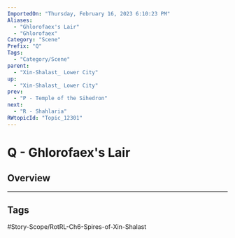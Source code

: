 ```yaml
---
ImportedOn: "Thursday, February 16, 2023 6:10:23 PM"
Aliases:
  - "Ghlorofaex's Lair"
  - "Ghlorofaex"
Category: "Scene"
Prefix: "Q"
Tags:
  - "Category/Scene"
parent:
  - "Xin-Shalast_ Lower City"
up:
  - "Xin-Shalast_ Lower City"
prev:
  - "P - Temple of the Sihedron"
next:
  - "R - Shahlaria"
RWtopicId: "Topic_12301"
---
```

# Q - Ghlorofaex's Lair
## Overview

---
## Tags
#Story-Scope/RotRL-Ch6-Spires-of-Xin-Shalast

